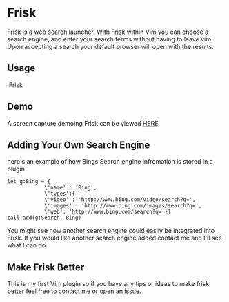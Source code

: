 Frisk
=====
Frisk is a web search launcher. With Frisk within Vim you can choose a search
engine, and enter your search terms without having to leave vim. Upon accepting
a search your default browser will open with the results. 

Usage
-----
:Frisk

Demo
----
A screen capture demoing Frisk can be viewed [HERE](http://screenr.com/Sn2H)

Adding Your Own Search Engine
-----------------------------
here's an example of how Bings Search engine infromation is stored in a plugin

```
let g:Bing = {
            \'name' : 'Bing', 
            \'types':{
            \'video' : 'http://www.bing.com/video/search?q=',
            \'images' : 'http://www.bing.com/images/search?q=',
            \'web': 'http://www.bing.com/search?q='}}
call add(g:Search, Bing)
```

You might see how another search engine could easily be integrated into Frisk.
If you would like another search engine added contact me and I'll see what I
can do



Make Frisk Better
-----------------
This is my first Vim plugin so if you have any tips or ideas to make frisk
better feel free to contact me or open an issue.  
